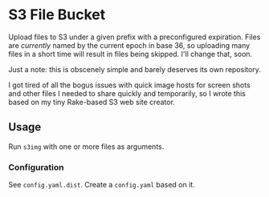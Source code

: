 # S3 File Bucket

Upload files to S3 under a given prefix with a preconfigured expiration. Files
are *currently* named by the current epoch in base 36, so uploading many files
in a short time will result in files being skipped. I'll change that, soon.

Just a note: this is obscenely simple and barely deserves its own repository.

I got tired of all the bogus issues with quick image hosts for screen shots and
other files I needed to share quickly and temporarily, so I wrote this based on
my tiny Rake-based S3 web site creator.

## Usage

Run `s3img` with one or more files as arguments.

### Configuration

See `config.yaml.dist`. Create a `config.yaml` based on it.

